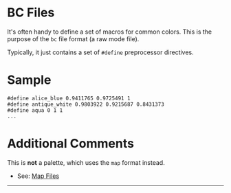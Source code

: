 <link rel="stylesheet" href="../assets/help.css"/>

[map]: <map-file.html>

# BC Files

It's often handy to define a set of macros for common colors. This is the purpose
of the `bc` file format (a raw mode file).

Typically, it just contains a set of `#define` preprocessor directives.

# Sample

```
#define alice_blue 0.9411765 0.9725491 1
#define antique_white 0.9803922 0.9215687 0.8431373
#define aqua 0 1 1
...
```

# Additional Comments

This is **not** a palette, which uses the `map` format instead.

* See: [Map Files][map]

---

